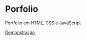 # Porfolio
Portfolio em HTML, CSS e JavaScript

<a href="https://kennedybarreto.github.io/Porfolio/" target="_blank">Demonstração</a>
